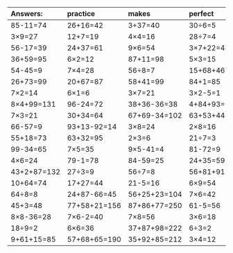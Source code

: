| Answers: | practice | makes | perfect | ! |
| :--- | :--- | :--- | :--- | :--- |
| 85-11=74 | 26+16=42 | 3+37=40 | 30÷6=5 | 5×5=25 | 
| 3×9=27 | 12+7=19 | 4×4=16 | 28÷7=4 | 3×4-11=1 | 
| 56-17=39 | 24+37=61 | 9×6=54 | 3×7+22=43 | 36÷9=4 | 
| 36+59=95 | 6×2=12 | 87+11=98 | 5×3=15 | 32+11+94=137 | 
| 54-45=9 | 7×4=28 | 56÷8=7 | 15+68+46=129 | 3×2+15=21 | 
| 26+73=99 | 20+67=87 | 58+41=99 | 84+1=85 | 97-8=89 | 
| 7×2=14 | 6×1=6 | 3×7=21 | 3×2-5=1 | 8×9=72 | 
| 8×4+99=131 | 96-24=72 | 38+36-36=38 | 4+84+93=181 | 23+30=53 | 
| 7×3=21 | 30+34=64 | 67+69-34=102 | 63+53+44=160 | 39+33=72 | 
| 66-57=9 | 93+13-92=14 | 3×8=24 | 2×8=16 | 53-31=22 | 
| 55+18=73 | 63+32=95 | 2×3=6 | 21÷7=3 | 8×6+32=80 | 
| 99-34=65 | 7×5=35 | 9×5-41=4 | 81-72=9 | 12+83=95 | 
| 4×6=24 | 79-1=78 | 84-59=25 | 24+35=59 | 8×7+81=137 | 
| 43+2+87=132 | 27÷3=9 | 56÷7=8 | 56+81+91=228 | 62+19=81 | 
| 10+64=74 | 17+27=44 | 21-5=16 | 6×9=54 | 7×7=49 | 
| 64÷8=8 | 24+87-66=45 | 56+25+23=104 | 7×6=42 | 8×4=32 | 
| 45+3=48 | 77+58+21=156 | 87+86+77=250 | 61-5=56 | 3×4+94=106 | 
| 8×8-36=28 | 7×6-2=40 | 7×8=56 | 3×6=18 | 45-24=21 | 
| 18÷9=2 | 6×6=36 | 37+87+98=222 | 6÷3=2 | 6×6+88=124 | 
| 9+61+15=85 | 57+68+65=190 | 35+92+85=212 | 3×4=12 | 21+47=68 | 
